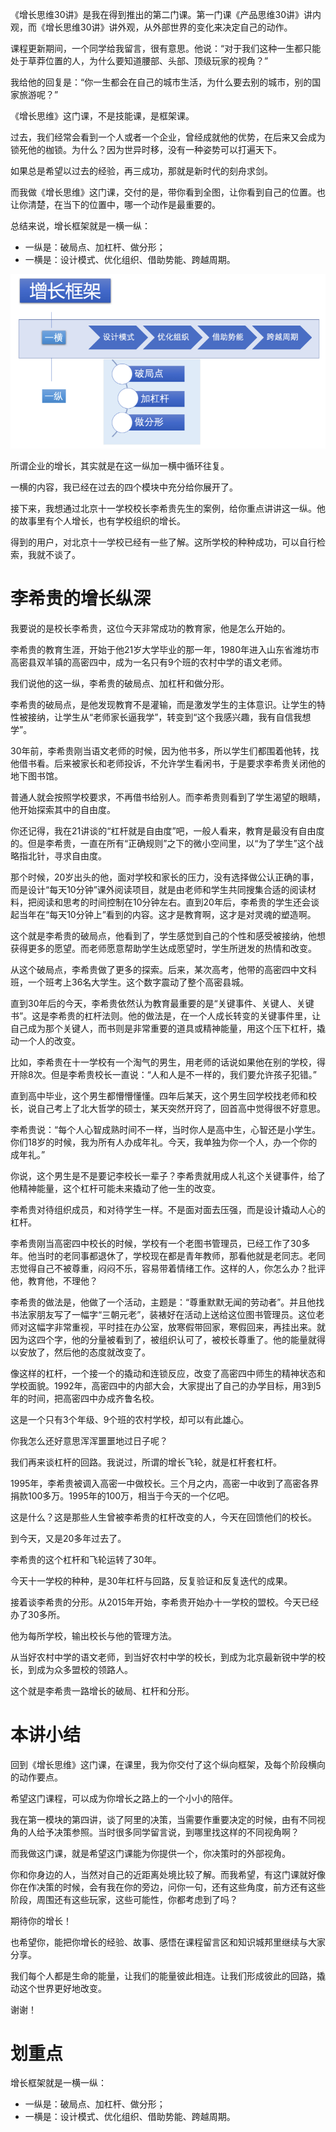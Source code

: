 《增长思维30讲》是我在得到推出的第二门课。第一门课《产品思维30讲》讲内观，而《增长思维30讲》讲外观，从外部世界的变化来决定自己的动作。

课程更新期间，一个同学给我留言，很有意思。他说：“对于我们这种一生都只能处于草莽位置的人，为什么要知道腰部、头部、顶级玩家的视角？”

我给他的回复是：“你一生都会在自己的城市生活，为什么要去别的城市，别的国家旅游呢？”

《增长思维》这门课，不是技能课，是框架课。

过去，我们经常会看到一个人或者一个企业，曾经成就他的优势，在后来又会成为锁死他的枷锁。为什么？因为世异时移，没有一种姿势可以打遍天下。

如果总是希望以过去的经验，再三成功，那就是新时代的刻舟求剑。

而我做《增长思维》这门课，交付的是，带你看到全图，让你看到自己的位置。也让你清楚，在当下的位置中，哪一个动作是最重要的。

总结来说，增长框架就是一横一纵：

*   一纵是：破局点、加杠杆、做分形；
*   一横是：设计模式、优化组织、借助势能、跨越周期。

![](./2020022516014531_image.png)

所谓企业的增长，其实就是在这一纵加一横中循环往复。

一横的内容，我已经在过去的四个模块中充分给你展开了。

接下来，我想通过北京十一学校校长李希贵先生的案例，给你重点讲讲这一纵。他的故事里有个人增长，也有学校组织的增长。

得到的用户，对北京十一学校已经有一些了解。这所学校的种种成功，可以自行检索，我就不谈了。

李希贵的增长纵深
========

我要说的是校长李希贵，这位今天非常成功的教育家，他是怎么开始的。

李希贵的教育生涯，开始于他21岁大学毕业的那一年，1980年进入山东省潍坊市高密县双羊镇的高密四中，成为一名只有9个班的农村中学的语文老师。

我们说他的这一纵，李希贵的破局点、加杠杆和做分形。

李希贵的破局点，是他发现教育不是灌输，而是激发学生的主体意识。让学生的特性被接纳，让学生从“老师家长逼我学”，转变到“这个我感兴趣，我有自信我想学”。

30年前，李希贵刚当语文老师的时候，因为他书多，所以学生们都围着他转，找他借书看。后来被家长和老师投诉，不允许学生看闲书，于是要求李希贵关闭他的地下图书馆。

普通人就会按照学校要求，不再借书给别人。而李希贵则看到了学生渴望的眼睛，他开始探索其中的自由度。

你还记得，我在21讲谈的“杠杆就是自由度”吧，一般人看来，教育是最没有自由度的。但是李希贵，一直在所有“正确规则”之下的微小空间里，以“为了学生”这个战略指北针，寻求自由度。

那个时候，20岁出头的他，面对学校和家长的压力，没有选择做公认正确的事，而是设计“每天10分钟”课外阅读项目，就是由老师和学生共同搜集合适的阅读材料，把阅读和思考的时间控制在10分钟左右。直到20年后，李希贵的学生还会谈起当年在“每天10分钟上”看到的内容。这才是教育啊，这才是对灵魂的塑造啊。

这个就是李希贵的破局点，他看到了，学生感觉到自己的个性和感受被接纳，他想获得更多的愿望。而老师愿意帮助学生达成愿望时，学生所迸发的热情和改变。

从这个破局点，李希贵做了更多的探索。后来，某次高考，他带的高密四中文科班，一个班考上36名大学生。这个数字震动了整个高密县城。

直到30年后的今天，李希贵依然认为教育最重要的是“关键事件、关键人、关键书”。这是李希贵的杠杆法则。他的做法是，在一个人成长转变的关键事件里，让自己成为那个关键人，而书则是非常重要的道具或精神能量，用这个压下杠杆，撬动一个人的改变。

比如，李希贵在十一学校有一个淘气的男生，用老师的话说如果他在别的学校，得开除8次。但是李希贵校长一直说：“人和人是不一样的，我们要允许孩子犯错。”

直到高中毕业，这个男生都懵懵懂懂。四年后某天，这个男生回学校找老师和校长，说自己考上了北大哲学的硕士，某天突然开窍了，回首高中觉得很不好意思。

李希贵说：“每个人心智成熟时间不一样，当时你人是高中生，心智还是小学生。你们18岁的时候，我为所有人办成年礼。今天，我单独为你一个人，办一个你的成年礼。”

你说，这个男生是不是要记李校长一辈子？李希贵就用成人礼这个关键事件，给了他精神能量，这个杠杆可能未来撬动了他一生的改变。

李希贵对待组织成员，和对待学生一样。不是面对面去压强，而是设计撬动人心的杠杆。

李希贵刚当高密四中校长的时候，学校有一个老图书管理员，已经工作了30多年。他当时的老同事都退休了，学校现在都是青年教师，那看他就是老同志。老同志觉得自己不被尊重，闷闷不乐，容易带着情绪工作。这样的人，你怎么办？批评他，教育他，不理他？

李希贵的做法是，他做了一个活动，主题是：“尊重默默无闻的劳动者”。并且他找书法家朋友写了一幅字“三朝元老”，装裱好在活动上送给这位图书管理员。这位老师对这幅字非常重视，平时挂在办公室，放寒假带回家，寒假回来，再挂出来。就因为这四个字，他的分量被看到了，被组织认可了，被校长尊重了。他的能量就得以安放了，然后他的态度就改变了。

像这样的杠杆，一个接一个的撬动和连锁反应，改变了高密四中师生的精神状态和学校面貌。1992年，高密四中的内部大会，大家提出了自己的办学目标，用3到5年的时间，把高密四中办成齐鲁名校。

这是一个只有3个年级、9个班的农村学校，却可以有此雄心。

你我怎么还好意思浑浑噩噩地过日子呢？

我们再来谈杠杆的回路。我说过，所谓的增长飞轮，就是杠杆套杠杆。

1995年，李希贵被调入高密一中做校长。三个月之内，高密一中收到了高密各界捐款100多万。1995年的100万，相当于今天的一个亿吧。

这是什么？这是那些人生曾被李希贵的杠杆改变的人，今天在回馈他们的校长。

到今天，又是20多年过去了。

李希贵的这个杠杆和飞轮运转了30年。

今天十一学校的种种，是30年杠杆与回路，反复验证和反复迭代的成果。

接着谈李希贵的分形。从2015年开始，李希贵开始办十一学校的盟校。今天已经办了30多所。

他为每所学校，输出校长与他的管理方法。

从当好农村中学的语文老师，到当好农村中学的校长，到成为北京最新锐中学的校长，到成为众多盟校的领路人。

这个就是李希贵一路增长的破局、杠杆和分形。

本讲小结
====

回到《增长思维》这门课，在课里，我为你交付了这个纵向框架，及每个阶段横向的动作要点。

希望这门课程，可以成为你增长之路上的一个小小的陪伴。

我在第一模块的第四讲，谈了阿里的决策，当需要作重要决定的时候，由有不同视角的人给予决策参照。当时很多同学留言说，到哪里找这样的不同视角啊？

而我做这门课，就是希望这门课能为你提供一个，你决策时的外部视角。

你和你身边的人，当然对自己的近距离处境比较了解。而我希望，有这门课就好像你在作决策的时候，会有我在你的旁边，问你一句，还有这些角度，前方还有这些阶段，周围还有这些玩家，这些可能性，你都考虑到了吗？

期待你的增长！

也希望你，能把你增长的经验、故事、感悟在课程留言区和知识城邦里继续与大家分享。

我们每个人都是生命的能量，让我们的能量彼此相连。让我们形成彼此的回路，撬动这个世界更好地改变。

谢谢！

划重点
===

增长框架就是一横一纵：

*   一纵是：破局点、加杠杆、做分形；
*   一横是：设计模式、优化组织、借助势能、跨越周期。